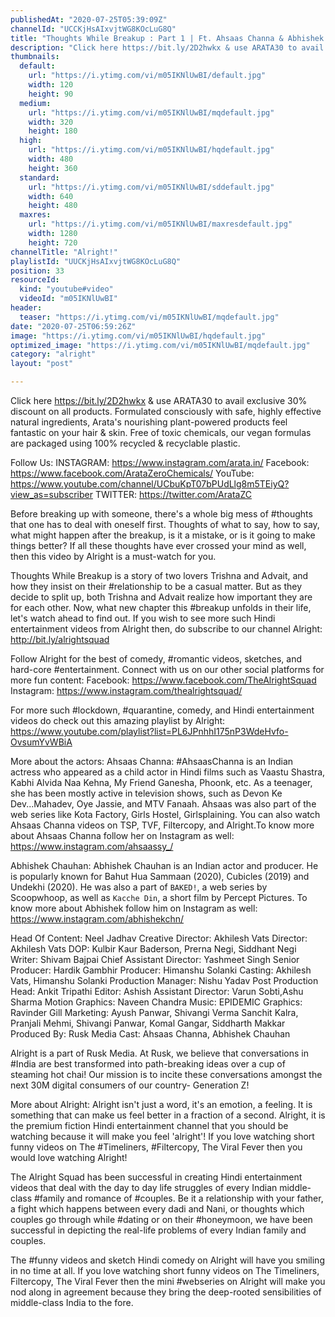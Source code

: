 ```yaml
---
publishedAt: "2020-07-25T05:39:09Z"
channelId: "UCCKjHsAIxvjtWG8KOcLuG8Q"
title: "Thoughts While Breakup : Part 1 | Ft. Ahsaas Channa & Abhishek Chauhan | Alright!"
description: "Click here https://bit.ly/2D2hwkx & use ARATA30 to avail exclusive 30% discount on all products.\nFormulated consciously with safe, highly effective natural ingredients, Arata's nourishing plant-powered products feel fantastic on your hair & skin. Free of toxic chemicals, our vegan formulas are packaged using 100% recycled & recyclable plastic.\n\nFollow Us:\nINSTAGRAM: https://www.instagram.com/arata.in/\nFacebook:  https://www.facebook.com/ArataZeroChemicals/\nYouTube: https://www.youtube.com/channel/UCbuKpT07bPUdLlg8m5TEiyQ?view_as=subscriber\nTWITTER: https://twitter.com/ArataZC\n\nBefore breaking up with someone, there's a whole big mess of #thoughts that one has to deal with oneself first. Thoughts of what to say, how to say, what might happen after the breakup, is it a mistake, or is it going to make things better? If all these thoughts have ever crossed your mind as well, then this video by Alright is a must-watch for you.\n\nThoughts While Breakup is a story of two lovers Trishna and Advait, and how they insist on their #relationship to be a casual matter. But as they decide to split up, both Trishna and Advait realize how important they are for each other. Now, what new chapter this #breakup unfolds in their life, let's watch ahead to find out. If you wish to see more such Hindi entertainment videos from Alright then, do subscribe to our channel Alright: http://bit.ly/alrightsquad\n\nFollow Alright for the best of comedy, #romantic videos, sketches, and hard-core #entertainment. Connect with us on our other social platforms for more fun content: \nFacebook: https://www.facebook.com/TheAlrightSquad \nInstagram: https://www.instagram.com/thealrightsquad/\n\nFor more such #lockdown, #quarantine, comedy, and Hindi entertainment videos do check out this amazing playlist by Alright: https://www.youtube.com/playlist?list=PL6JPnhhI175nP3WdeHvfo-OvsumYvWBiA\n\nMore about the actors:\nAhsaas Channa: #AhsaasChanna is an Indian actress who appeared as a child actor in Hindi films such as Vaastu Shastra, Kabhi Alvida Naa Kehna, My Friend Ganesha, Phoonk, etc. As a teenager, she has been mostly active in television shows, such as Devon Ke Dev...Mahadev, Oye Jassie, and MTV Fanaah. Ahsaas was also part of the web series like Kota Factory, Girls Hostel, Girlsplaining. You can also watch Ahsaas Channa videos on TSP, TVF, Filtercopy, and Alright.To know more about Ahsaas Channa follow her on Instagram as well: https://www.instagram.com/ahsaassy_/\n\nAbhishek Chauhan:\nAbhishek Chauhan is an Indian actor and producer. He is popularly known for Bahut Hua Sammaan (2020), Cubicles (2019) and Undekhi (2020). He was also a part of `BAKED!`, a web series by Scoopwhoop, as well as `Kacche Din`, a short film by Percept Pictures. To know more about Abhishek follow him on Instagram as well: https://www.instagram.com/abhishekchn/\n\nHead Of Content: Neel Jadhav \nCreative Director: Akhilesh Vats\nDirector: Akhilesh Vats\nDOP: Kulbir Kaur Baderson, Prerna Negi, Siddhant Negi\nWriter: Shivam Bajpai\nChief Assistant Director: Yashmeet Singh\nSenior Producer: Hardik Gambhir\nProducer: Himanshu Solanki\nCasting: Akhilesh Vats, Himanshu Solanki\nProduction Manager: Nishu Yadav \nPost Production Head: Ankit Tripathi \nEditor: Ashish \nAssistant Director: Varun Sobti,Ashu Sharma\nMotion Graphics: Naveen Chandra \nMusic: EPIDEMIC \nGraphics: Ravinder Gill \nMarketing: Ayush Panwar, Shivangi Verma Sanchit Kalra, Pranjali Mehmi, Shivangi Panwar, Komal Gangar, Siddharth Makkar \nProduced By: Rusk Media \nCast: Ahsaas Channa, Abhishek Chauhan\n\nAlright is a part of Rusk Media. At Rusk, we believe that conversations in #India are best transformed into path-breaking ideas over a cup of steaming hot chai! Our mission is to incite these conversations amongst the next 30M digital consumers of our country- Generation Z!\n\nMore about Alright: Alright isn't just a word, it's an emotion, a feeling. It is something that can make us feel better in a fraction of a second. Alright, it is the premium fiction Hindi entertainment channel that you should be watching because it will make you feel 'alright'! If you love watching short funny videos on The #Timeliners, #Filtercopy, The Viral Fever then you would love watching Alright!\n\nThe Alright Squad has been successful in creating Hindi entertainment videos that deal with the day to day life struggles of every Indian middle-class #family and romance of #couples. Be it a relationship with your father, a fight which happens between every dadi and Nani, or thoughts which couples go through while #dating or on their #honeymoon, we have been successful in depicting the real-life problems of every Indian family and couples.\n\nThe #funny videos and sketch Hindi comedy on Alright will have you smiling in no time at all. If you love watching short funny videos on The Timeliners, Filtercopy, The Viral Fever then the mini #webseries on Alright will make you nod along in agreement because they bring the deep-rooted sensibilities of middle-class India to the fore."
thumbnails:
  default:
    url: "https://i.ytimg.com/vi/m05IKNlUwBI/default.jpg"
    width: 120
    height: 90
  medium:
    url: "https://i.ytimg.com/vi/m05IKNlUwBI/mqdefault.jpg"
    width: 320
    height: 180
  high:
    url: "https://i.ytimg.com/vi/m05IKNlUwBI/hqdefault.jpg"
    width: 480
    height: 360
  standard:
    url: "https://i.ytimg.com/vi/m05IKNlUwBI/sddefault.jpg"
    width: 640
    height: 480
  maxres:
    url: "https://i.ytimg.com/vi/m05IKNlUwBI/maxresdefault.jpg"
    width: 1280
    height: 720
channelTitle: "Alright!"
playlistId: "UUCKjHsAIxvjtWG8KOcLuG8Q"
position: 33
resourceId:
  kind: "youtube#video"
  videoId: "m05IKNlUwBI"
header:
  teaser: "https://i.ytimg.com/vi/m05IKNlUwBI/mqdefault.jpg"
date: "2020-07-25T06:59:26Z"
image: "https://i.ytimg.com/vi/m05IKNlUwBI/hqdefault.jpg"
optimized_image: "https://i.ytimg.com/vi/m05IKNlUwBI/mqdefault.jpg"
category: "alright"
layout: "post"

---
```

Click here https://bit.ly/2D2hwkx & use ARATA30 to avail exclusive 30% discount on all products.
Formulated consciously with safe, highly effective natural ingredients, Arata's nourishing plant-powered products feel fantastic on your hair & skin. Free of toxic chemicals, our vegan formulas are packaged using 100% recycled & recyclable plastic.

Follow Us:
INSTAGRAM: https://www.instagram.com/arata.in/
Facebook:  https://www.facebook.com/ArataZeroChemicals/
YouTube: https://www.youtube.com/channel/UCbuKpT07bPUdLlg8m5TEiyQ?view_as=subscriber
TWITTER: https://twitter.com/ArataZC

Before breaking up with someone, there's a whole big mess of #thoughts that one has to deal with oneself first. Thoughts of what to say, how to say, what might happen after the breakup, is it a mistake, or is it going to make things better? If all these thoughts have ever crossed your mind as well, then this video by Alright is a must-watch for you.

Thoughts While Breakup is a story of two lovers Trishna and Advait, and how they insist on their #relationship to be a casual matter. But as they decide to split up, both Trishna and Advait realize how important they are for each other. Now, what new chapter this #breakup unfolds in their life, let's watch ahead to find out. If you wish to see more such Hindi entertainment videos from Alright then, do subscribe to our channel Alright: http://bit.ly/alrightsquad

Follow Alright for the best of comedy, #romantic videos, sketches, and hard-core #entertainment. Connect with us on our other social platforms for more fun content: 
Facebook: https://www.facebook.com/TheAlrightSquad 
Instagram: https://www.instagram.com/thealrightsquad/

For more such #lockdown, #quarantine, comedy, and Hindi entertainment videos do check out this amazing playlist by Alright: https://www.youtube.com/playlist?list=PL6JPnhhI175nP3WdeHvfo-OvsumYvWBiA

More about the actors:
Ahsaas Channa: #AhsaasChanna is an Indian actress who appeared as a child actor in Hindi films such as Vaastu Shastra, Kabhi Alvida Naa Kehna, My Friend Ganesha, Phoonk, etc. As a teenager, she has been mostly active in television shows, such as Devon Ke Dev...Mahadev, Oye Jassie, and MTV Fanaah. Ahsaas was also part of the web series like Kota Factory, Girls Hostel, Girlsplaining. You can also watch Ahsaas Channa videos on TSP, TVF, Filtercopy, and Alright.To know more about Ahsaas Channa follow her on Instagram as well: https://www.instagram.com/ahsaassy_/

Abhishek Chauhan:
Abhishek Chauhan is an Indian actor and producer. He is popularly known for Bahut Hua Sammaan (2020), Cubicles (2019) and Undekhi (2020). He was also a part of `BAKED!`, a web series by Scoopwhoop, as well as `Kacche Din`, a short film by Percept Pictures. To know more about Abhishek follow him on Instagram as well: https://www.instagram.com/abhishekchn/

Head Of Content: Neel Jadhav 
Creative Director: Akhilesh Vats
Director: Akhilesh Vats
DOP: Kulbir Kaur Baderson, Prerna Negi, Siddhant Negi
Writer: Shivam Bajpai
Chief Assistant Director: Yashmeet Singh
Senior Producer: Hardik Gambhir
Producer: Himanshu Solanki
Casting: Akhilesh Vats, Himanshu Solanki
Production Manager: Nishu Yadav 
Post Production Head: Ankit Tripathi 
Editor: Ashish 
Assistant Director: Varun Sobti,Ashu Sharma
Motion Graphics: Naveen Chandra 
Music: EPIDEMIC 
Graphics: Ravinder Gill 
Marketing: Ayush Panwar, Shivangi Verma Sanchit Kalra, Pranjali Mehmi, Shivangi Panwar, Komal Gangar, Siddharth Makkar 
Produced By: Rusk Media 
Cast: Ahsaas Channa, Abhishek Chauhan

Alright is a part of Rusk Media. At Rusk, we believe that conversations in #India are best transformed into path-breaking ideas over a cup of steaming hot chai! Our mission is to incite these conversations amongst the next 30M digital consumers of our country- Generation Z!

More about Alright: Alright isn't just a word, it's an emotion, a feeling. It is something that can make us feel better in a fraction of a second. Alright, it is the premium fiction Hindi entertainment channel that you should be watching because it will make you feel 'alright'! If you love watching short funny videos on The #Timeliners, #Filtercopy, The Viral Fever then you would love watching Alright!

The Alright Squad has been successful in creating Hindi entertainment videos that deal with the day to day life struggles of every Indian middle-class #family and romance of #couples. Be it a relationship with your father, a fight which happens between every dadi and Nani, or thoughts which couples go through while #dating or on their #honeymoon, we have been successful in depicting the real-life problems of every Indian family and couples.

The #funny videos and sketch Hindi comedy on Alright will have you smiling in no time at all. If you love watching short funny videos on The Timeliners, Filtercopy, The Viral Fever then the mini #webseries on Alright will make you nod along in agreement because they bring the deep-rooted sensibilities of middle-class India to the fore.
